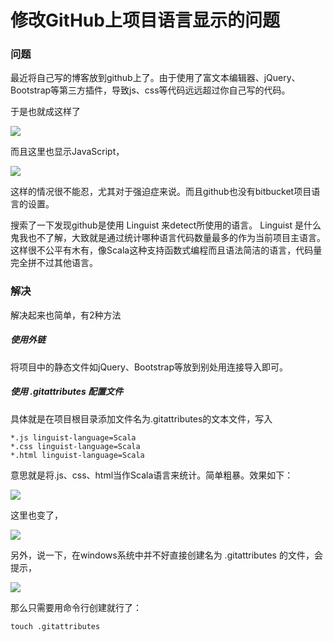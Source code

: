 # 修改GitHub上项目语言显示的问题

### 问题

最近将自己写的博客放到github上了。由于使用了富文本编辑器、jQuery、Bootstrap等第三方插件，导致js、css等代码远远超过你自己写的代码。

于是也就成这样了

![](http://biang.io/biangpic/blog/da63eedd7a56ec16b3bcb9a7811c198d.png)

而且这里也显示JavaScript，

![](http://biang.io/biangpic/blog/883c32fd5baa6816344123cd845b4ace.png)

这样的情况很不能忍，尤其对于强迫症来说。而且github也没有bitbucket项目语言的设置。

搜索了一下发现github是使用 Linguist 来detect所使用的语言。 Linguist 是什么鬼我也不了解，大致就是通过统计哪种语言代码数量最多的作为当前项目主语言。这样很不公平有木有，像Scala这种支持函数式编程而且语法简洁的语言，代码量完全拼不过其他语言。

### 解决

解决起来也简单，有2种方法

##### 使用外链

将项目中的静态文件如jQuery、Bootstrap等放到别处用连接导入即可。

##### 使用 .gitattributes 配置文件

具体就是在项目根目录添加文件名为.gitattributes的文本文件，写入

    *.js linguist-language=Scala
    *.css linguist-language=Scala
    *.html linguist-language=Scala

意思就是将.js、css、html当作Scala语言来统计。简单粗暴。效果如下：

![](http://biang.io/biangpic/blog/b80783016716e28886e157a38527c892.png)

这里也变了，

![](http://biang.io/biangpic/blog/fdab1faf850dacc55ed0ea2f9c463574.png)

另外，说一下，在windows系统中并不好直接创建名为 .gitattributes 的文件，会提示，

![](http://biang.io/biangpic/blog/199bd78f506f700c2bff6cba4c64ff47.png)

那么只需要用命令行创建就行了：

    touch .gitattributes
